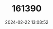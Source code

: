 ---
title: "161390"
category: "Insentiraja laxipella"
draft: false
date: 2024-02-22 13:03:52
languages:
  English: ["Eastern Looseskin Skate"]
---
